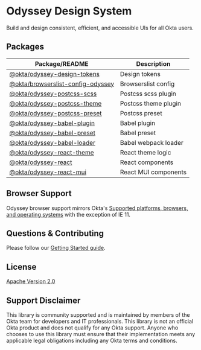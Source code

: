 # Odyssey Design System

Build and design consistent, efficient, and accessible UIs for all Okta users.

## Packages

| Package/README                                                                                                                  | Description          |
| ------------------------------------------------------------------------------------------------------------------------------- | -------------------- |
| [@okta/odyssey-design-tokens](https://github.com/okta/odyssey/blob/master/packages/odyssey-design-tokens/README.md)             | Design tokens        |
| [@okta/browserslist-config-odyssey](https://github.com/okta/odyssey/blob/master/packages/browserslist-config-odyssey/README.md) | Browserslist config  |
| [@okta/odyssey-postcss-scss](https://github.com/okta/odyssey/blob/master/packages/odyssey-postcss-scss/README.md)               | Postcss scss plugin  |
| [@okta/odyssey-postcss-theme](https://github.com/okta/odyssey/blob/master/packages/odyssey-postcss-theme/README.md)             | Postcss theme plugin |
| [@okta/odyssey-postcss-preset](https://github.com/okta/odyssey/blob/master/packages/odyssey-postcss-preset/README.md)           | Postcss preset       |
| [@okta/odyssey-babel-plugin](https://github.com/okta/odyssey/blob/master/packages/odyssey-babel-plugin/README.md)               | Babel plugin         |
| [@okta/odyssey-babel-preset](https://github.com/okta/odyssey/blob/master/packages/odyssey-babel-preset/README.md)               | Babel preset         |
| [@okta/odyssey-babel-loader](https://github.com/okta/odyssey/blob/master/packages/odyssey-babel-loader/README.md)               | Babel webpack loader |
| [@okta/odyssey-react-theme](https://github.com/okta/odyssey/blob/master/packages/odyssey-react-theme/README.md)                 | React theme logic    |
| [@okta/odyssey-react](https://github.com/okta/odyssey/blob/master/packages/odyssey-react/README.md)                             | React components     |
| [@okta/odyssey-react-mui](https://github.com/okta/odyssey/blob/master/packages/odyssey-react-mui/README.md)                     | React MUI components |

## Browser Support

Odyssey browser support mirrors Okta's [Supported platforms, browsers, and operating systems](https://help.okta.com/en/prod/Content/Topics/Miscellaneous/Platforms_Browser_OS_Support.htm) with the exception of IE 11.

## Questions & Contributing

Please follow our [Getting Started guide](https://odyssey.okta.design/?path=/story/contributing-getting-started--page).

## License

[Apache Version 2.0](https://github.com/okta/odyssey/blob/master/LICENSE)

## Support Disclaimer

This library is community supported and is maintained by members of the Okta team for developers and IT professionals.
This library is not an official Okta product and does not qualify for any Okta support. Anyone who chooses to use this
library must ensure that their implementation meets any applicable legal obligations including any Okta terms and conditions.
